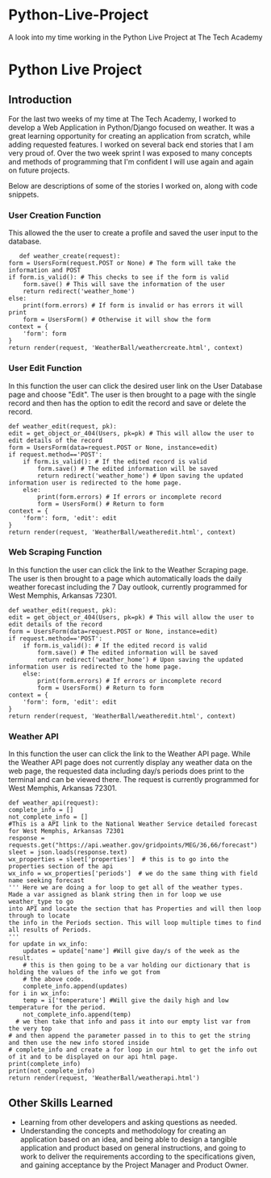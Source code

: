 # Python-Live-Project
A look into my time working in the Python Live Project at The Tech Academy

# Python Live Project

## Introduction
For the last two weeks of my time at The Tech Academy, I worked to develop a Web Application in Python/Django focused on weather. It was a great learning opportunity for creating an application from scratch, while adding requested features. I worked on several back end stories that I am very proud of. Over the two week sprint I was exposed to many concepts and methods of programming that I'm confident I will use again and again on future projects.
  
Below are descriptions of some of the stories I worked on, along with code snippets.


### User Creation Function
This allowed the the user to create a profile and saved the user input to the database. 

       def weather_create(request):
    form = UsersForm(request.POST or None) # The form will take the information and POST
    if form.is_valid(): # This checks to see if the form is valid
        form.save() # This will save the information of the user
        return redirect('weather_home')
    else:
        print(form.errors) # If form is invalid or has errors it will print
        form = UsersForm() # Otherwise it will show the form
    context = {
        'form': form
    }
    return render(request, 'WeatherBall/weathercreate.html', context)

 
 ### User Edit Function
In this function the user can click the desired user link on the User Database page and choose "Edit". The user is then brought to a page with the single record and then has the option to edit the record and save or delete the record. 

    def weather_edit(request, pk):
    edit = get_object_or_404(Users, pk=pk) # This will allow the user to edit details of the record
    form = UsersForm(data=request.POST or None, instance=edit)
    if request.method=='POST':
        if form.is_valid(): # If the edited record is valid
            form.save() # The edited information will be saved
            return redirect('weather_home') # Upon saving the updated information user is redirected to the home page.
        else:
            print(form.errors) # If errors or incomplete record
            form = UsersForm() # Return to form
    context = {
        'form': form, 'edit': edit
    }
    return render(request, 'WeatherBall/weatheredit.html', context)

### Web Scraping Function
In this function the user can click the link to the Weather Scraping page. The user is then brought to a page which automatically loads the daily weather forecast including the 7 Day outlook, currently programmed for West Memphis, Arkansas 72301. 

    def weather_edit(request, pk):
    edit = get_object_or_404(Users, pk=pk) # This will allow the user to edit details of the record
    form = UsersForm(data=request.POST or None, instance=edit)
    if request.method=='POST':
        if form.is_valid(): # If the edited record is valid
            form.save() # The edited information will be saved
            return redirect('weather_home') # Upon saving the updated information user is redirected to the home page.
        else:
            print(form.errors) # If errors or incomplete record
            form = UsersForm() # Return to form
    context = {
        'form': form, 'edit': edit
    }
    return render(request, 'WeatherBall/weatheredit.html', context)



### Weather API
In this function the user can click the link to the Weather API page. While the Weather API page does not currently display any weather data on the web page, the requested data including day/s periods does print to the terminal and can be viewed there. The request is currently programmed for West Memphis, Arkansas 72301. 

    def weather_api(request):
    complete_info = []
    not_complete_info = []
    #This is a API link to the National Weather Service detailed forecast for West Memphis, Arkansas 72301
    response = requests.get("https://api.weather.gov/gridpoints/MEG/36,66/forecast")
    sleet = json.loads(response.text)
    wx_properties = sleet['properties']  # this is to go into the properties section of the api
    wx_info = wx_properties['periods']  # we do the same thing with field name seeking forecast
    ''' Here we are doing a for loop to get all of the weather types.
    Made a var assigned as blank string then in for loop we use weather_type to go
    into API and locate the section that has Properties and will then loop through to locate 
    the info in the Periods section. This will loop multiple times to find all results of Periods.
    '''
    for update in wx_info:
        updates = update['name'] #Will give day/s of the week as the result.
        # this is then going to be a var holding our dictionary that is holding the values of the info we got from
        # the above code.
        complete_info.append(updates)
    for i in wx_info:
        temp = i['temperature'] #Will give the daily high and low temperature for the period.
        not_complete_info.append(temp)
      # we then take that info and pass it into our empty list var from the very top
    # and then append the parameter passed in to this to get the string and then use the new info stored inside
    # complete_info and create a for loop in our html to get the info out of it and to be displayed on our api html page.
    print(complete_info)
    print(not_complete_info)
    return render(request, 'WeatherBall/weatherapi.html')


## Other Skills Learned
* Learning from other developers and asking questions as needed.
* Understanding the concepts and methodology for creating an application based on an idea, and being able to design a tangible application and product based on general instructions, and going to work to deliver the requirements according to the specifications given, and gaining acceptance by the Project Manager and Product Owner.
